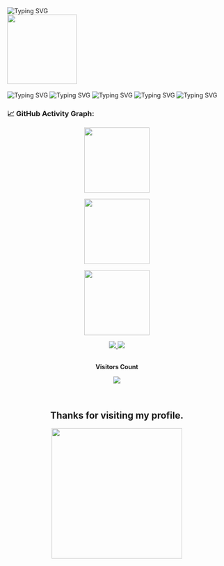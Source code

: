 <div>

<picture>
   <source media="(prefers-color-scheme: dark)" srcset="https://readme-typing-svg.demolab.com?font=Gaegu&size=40&duration=2000&pause=998&color=F7F7F7&repeat=false&width=300&lines=hey+im+nabil" />
   <source media="(prefers-color-scheme: light)" srcset="https://readme-typing-svg.demolab.com?font=Gaegu&size=40&duration=2000&pause=998&color=000000&repeat=false&width=300&lines=hey+im+nabil" />
   <img alt="Typing SVG" src="https://readme-typing-svg.demolab.com?font=Gaegu&size=40&duration=2000&pause=998&color=F7F7F7&repeat=false&width=300&lines=hey,+im+nabil" />
</picture>

<br/>
<img src="https://media.giphy.com/media/v1.Y2lkPTc5MGI3NjExODV3c2Iyb2J2cDdpb2Z4ZzFhY20xcDA1aHI2MzF5MTFwNWk5anhobiZlcD12MV9naWZzX3NlYXJjaCZjdD1n/DSxKEQoQix9hC/giphy.gif" width="160" height="160" style="min-height: 160px;" />
<br/><br/>

<picture>
   <source media="(prefers-color-scheme: dark)" srcset="https://readme-typing-svg.demolab.com?font=Gaegu&size=25&duration=1000&pause=998&color=FFFFFF&repeat=false&width=650&lines=college+student+from+Bangladesh" />
   <source media="(prefers-color-scheme: light)" srcset="https://readme-typing-svg.demolab.com?font=Gaegu&size=25&duration=1000&pause=998&color=000000&repeat=false&width=650&lines=college+student+from+Bangladesh" />
   <img alt="Typing SVG" src="https://readme-typing-svg.demolab.com?font=Gaegu&size=25&duration=1000&pause=998&color=FFFFFF&repeat=false&width=650&lines=college+student+from+Bangladesh" />
</picture>

<picture>
   <source media="(prefers-color-scheme: dark)" srcset="https://readme-typing-svg.demolab.com?font=Gaegu&size=25&duration=1000&pause=998&color=FFFFFF&repeat=false&width=802&lines=deeply+interested+in+AI%2C+blockchain%2C+crypto%2C+and+automation" />
   <source media="(prefers-color-scheme: light)" srcset="https://readme-typing-svg.demolab.com?font=Gaegu&size=25&duration=1000&pause=998&color=000000&repeat=false&width=802&lines=deeply+interested+in+AI%2C+blockchain%2C+crypto%2C+and+automation" />
   <img alt="Typing SVG" src="https://readme-typing-svg.demolab.com?font=Gaegu&size=25&duration=1000&pause=998&color=FFFFFF&repeat=false&width=802&lines=deeply+interested+in+AI%2C+blockchain%2C+crypto%2C+and+automation" />
</picture>

<picture>
   <source media="(prefers-color-scheme: dark)" srcset="https://readme-typing-svg.demolab.com?font=Gaegu&size=25&duration=1000&pause=998&color=FFFFFF&repeat=false&width=802&lines=building+bots%2C+AI+integrations%2C+and+automation+tools" />
   <source media="(prefers-color-scheme: light)" srcset="https://readme-typing-svg.demolab.com?font=Gaegu&size=25&duration=1000&pause=998&color=000000&repeat=false&width=802&lines=building+bots%2C+AI+integrations%2C+and+automation+tools" />
   <img alt="Typing SVG" src="https://readme-typing-svg.demolab.com?font=Gaegu&size=25&duration=1000&pause=998&color=FFFFFF&repeat=false&width=802&lines=building+bots%2C+AI+integrations%2C+and+automation+tools" />
</picture>

<picture>
   <source media="(prefers-color-scheme: dark)" srcset="https://readme-typing-svg.demolab.com?font=Gaegu&size=25&duration=1000&pause=998&color=FFFFFF&repeat=false&width=802&lines=exploring+how+tech+makes+digital+spaces+smarter+and+more+human" />
   <source media="(prefers-color-scheme: light)" srcset="https://readme-typing-svg.demolab.com?font=Gaegu&size=25&duration=1000&pause=998&color=000000&repeat=false&width=802&lines=exploring+how+tech+makes+digital+spaces+smarter+and+more+human" />
   <img alt="Typing SVG" src="https://readme-typing-svg.demolab.com?font=Gaegu&size=25&duration=1000&pause=998&color=FFFFFF&repeat=false&width=802&lines=exploring+how+tech+makes+digital+spaces+smarter+and+more+human" />
</picture>

<picture>
   <source media="(prefers-color-scheme: dark)" srcset="https://readme-typing-svg.demolab.com?font=Gaegu&size=25&duration=1000&pause=998&color=FFFFFF&repeat=false&width=802&lines=always+learning+and+expanding+my+skills" />
   <source media="(prefers-color-scheme: light)" srcset="https://readme-typing-svg.demolab.com?font=Gaegu&size=25&duration=1000&pause=998&color=000000&repeat=false&width=802&lines=always+learning+and+expanding+my+skills" />
   <img alt="Typing SVG" src="https://readme-typing-svg.demolab.com?font=Gaegu&size=25&duration=1000&pause=998&color=FFFFFF&repeat=false&width=802&lines=always+learning+and+expanding+my+skills" />
</picture>

</div>


### 📈 GitHub Activity Graph:

<p align="center">
  <a href="https://github.com/xnabil">
    <img align="center"
         height="150em"
         src="https://nirzak-streak-stats.vercel.app/?user=xnabil&theme=aura&hide_border=false" />
  </a>
</p>
<p align="center">
 <a href="https://github.com/xnabil">
    <img align="center"
         height="150em"
         src="https://github-profile-summary-cards.vercel.app/api/cards/profile-details?username=xnabil&theme=aura"
    />
</p>
<p align="center">
   <a href="https://github.com/xNabil?tab=repositories&q=&type=&language=&sort=stargazers">
   <img align="center"
        height="150em"
        src="https://github-contributor-stats.vercel.app/api?username=xnabil&limit=5&theme=aura&combine_all_yearly_contributions=true"
        />
        <p/>
<div align="center">
  <a href="mailto:nabil980gnd@gmail.com">
    <img src="https://img.shields.io/badge/-Gmail-%23333?style=for-the-badge&logo=gmail&logoColor=white" target="_blank">
  </a>
  <a href="https://t.me/xnabil">
    <img src="https://img.shields.io/badge/-Telegram-%23333?style=for-the-badge&logo=telegram&logoColor=white" target="_blank">
  </a>
</div>
<div align="center">
<br><p align="centre"><b>Visitors Count</b></p>  
<p align="center"><img align="center" src="https://komarev.com/ghpvc/?username=xnabil&color=brightgreen" /></p> 
<br></div>

<h2 align="center">Thanks for visiting my profile.</h2>
<p align="center">
  <img src="https://media0.giphy.com/media/v1.Y2lkPTc5MGI3NjExMDBqNGhkbTd3NTVzNzhjNnJlazRvZmNsaW0yY3p4djYzaTBteGJvayZlcD12MV9pbnRlcm5hbF9naWZfYnlfaWQmY3Q9Zw/BRN2Xi0MqnjjO/giphy.gif" width="300" height="300">
</p>


